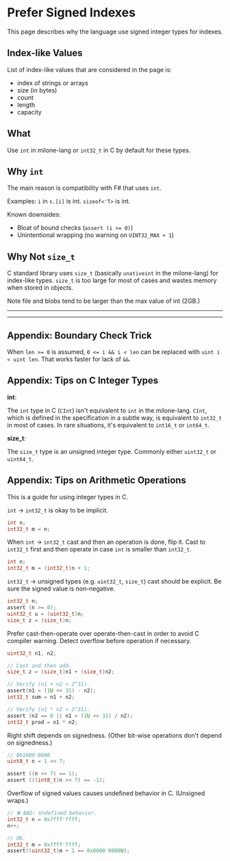 # Prefer Signed Indexes

This page describes why the language use signed integer types for indexes.

## Index-like Values

List of index-like values that are considered in the page is:

- index of strings or arrays
- size (in bytes)
- count
- length
- capacity

## What

Use `int` in milone-lang or `int32_t` in C by default for these types.

## Why `int`

The main reason is compatibility with F# that uses `int`.

Examples: `i` in `s.[i]` is int. `sizeof<'T>` is int.

Known downsides:

- Bloat of bound checks (`assert (i >= 0)`)
- Unintentional wrapping (no warning on `UINT32_MAX + 1`)

## Why Not `size_t`

C standard library uses `size_t` (basically `unativeint` in the milone-lang) for index-like types.
`size_t` is too large for most of cases and wastes memory when stored in objects.

Note file and blobs tend to be larger than the max value of int (2GB.)

----
----

## Appendix: Boundary Check Trick

When `len >= 0` is assumed, `0 <= i && i < len` can be replaced with `uint i < uint len`.
That works faster for lack of `&&`.

## Appendix: Tips on C Integer Types

**int**:

The `int` type in C (`CInt`) isn't equivalent to `int` in the milone-lang.
`CInt`, which is defined in the specification in a subtle way, is equivalent to `int32_t` in most of cases.
In rare situations, it's equivalent to `int16_t` or `int64_t`.

**size_t**:

The `size_t` type is an unsigned integer type.
Commonly either `uint32_t` or `uint64_t`.

## Appendix: Tips on Arithmetic Operations

This is a guide for using integer types in C.

`int` -> `int32_t` is okay to be implicit.

```c
int n;
int32_t m = n;
```

When `int` -> `int32_t` cast and then an operation is done, flip it.
Cast to `int32_t` first and then operate in case `int` is smaller than `int32_t`.

```c
int n;
int32_t m = (int32_t)n + 1;
```

`int32_t` -> unsigned types (e.g. `uint32_t`, `size_t`) cast should be explicit.
Be sure the signed value is non-negative.

```c
int32_t n;
assert (n >= 0);
uint32_t u = (uint32_t)n;
size_t z = (size_t)n;
```

Prefer cast-then-operate over operate-then-cast in order to avoid C compiler warning.
Detect overflow before operation if necessary.

```c
uint32_t n1, n2;

// Cast and then add.
size_t z = (size_t)n1 + (size_t)n2;

// Verify (n1 + n2 < 2^31).
assert(n1 < (1U << 31) - n2);
int32_t sum = n1 + n2;

// Verify (n1 * n2 < 2^31).
assert (n2 == 0 || n1 < (1U << 31) / n2);
int32_t prod = n1 * n2;
```

Right shift depends on signedness.
(Other bit-wise operations don't depend on signedness.)

```c
// 0b1000'0000
uint8_t n = 1 << 7;

assert ((n >> 7) == 1);
assert (((int8_t)n >> 7) == -1);
```

Overflow of signed values causes undefined behavior in C.
(Unsigned wraps.)

```c
// ❌ BAD: Undefined behavior.
int32_t n = 0x7fff'ffff;
n++;
```

```c
// OK.
int32_t m = 0x7fff'ffff;
assert((uint32_t)m + 1 == 0x8000'0000U);
```
